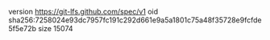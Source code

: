 version https://git-lfs.github.com/spec/v1
oid sha256:7258024e93dc7957fc191c292d661e9a5a1801c75a48f35728e9fcfde5f5e72b
size 15074
